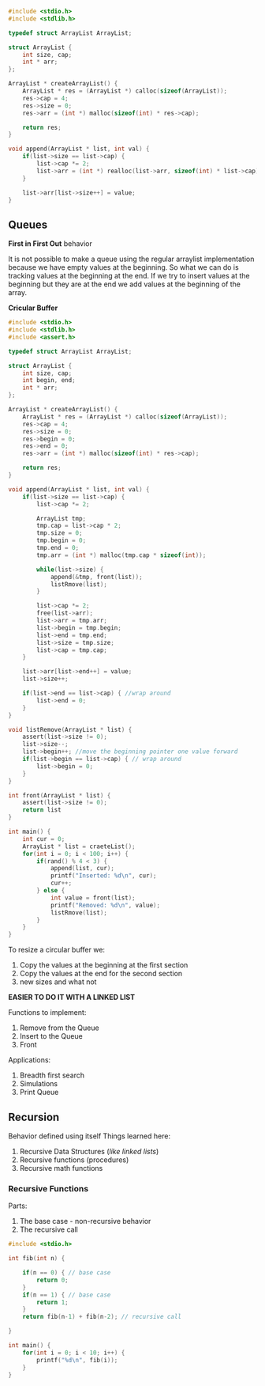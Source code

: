 ```c
#include <stdio.h>
#include <stdlib.h>

typedef struct ArrayList ArrayList;

struct ArrayList {
	int size, cap;
	int * arr;
};

ArrayList * createArrayList() {
	ArrayList * res = (ArrayList *) calloc(sizeof(ArrayList));
	res->cap = 4;
	res->size = 0;
	res->arr = (int *) malloc(sizeof(int) * res->cap);

	return res;
}

void append(ArrayList * list, int val) {
	if(list->size == list->cap) {
		list->cap *= 2;
		list->arr = (int *) realloc(list->arr, sizeof(int) * list->cap);
	}

	list->arr[list->size++] = value;
}
```

## Queues
**First in First Out** behavior

It is not possible to make a queue using the regular arraylist implementation because we have empty values at the beginning. So what we can do is tracking values at the beginning at the end. If we try to insert values at the beginning but they are at the end we add values at the beginning of the array. 

**Cricular Buffer**

```c
#include <stdio.h>
#include <stdlib.h>
#include <assert.h>

typedef struct ArrayList ArrayList;

struct ArrayList {
	int size, cap;
	int begin, end;
	int * arr;
};

ArrayList * createArrayList() {
	ArrayList * res = (ArrayList *) calloc(sizeof(ArrayList));
	res->cap = 4;
	res->size = 0;
	res->begin = 0;
	res->end = 0;
	res->arr = (int *) malloc(sizeof(int) * res->cap);

	return res;
}

void append(ArrayList * list, int val) {
	if(list->size == list->cap) {
		list->cap *= 2;

		ArrayList tmp;
		tmp.cap = list->cap * 2;
		tmp.size = 0;
		tmp.begin = 0;
		tmp.end = 0;
		tmp.arr = (int *) malloc(tmp.cap * sizeof(int));

		while(list->size) {
			append(&tmp, front(list));
			listRmove(list);
		}

		list->cap *= 2;
		free(list->arr);
		list->arr = tmp.arr;
		list->begin = tmp.begin;
		list->end = tmp.end;
		list->size = tmp.size;
		list->cap = tmp.cap;
	}

	list->arr[list->end++] = value;
	list->size++;

	if(list->end == list->cap) { //wrap around
		list->end = 0;
	}
}

void listRemove(ArrayList * list) {
	assert(list->size != 0);
	list->size--;
	list->begin++; //move the beginning pointer one value forward
	if(list->begin == list->cap) { // wrap around
		list->begin = 0;
	}
}

int front(ArrayList * list) {
	assert(list->size != 0);
	return list 
}

int main() {
	int cur = 0;
	ArrayList * list = craeteList();
	for(int i = 0; i < 100; i++) {
		if(rand() % 4 < 3) {
			append(list, cur);
			printf("Inserted: %d\n", cur);
			cur++;
		} else {
			int value = front(list);
			printf("Removed: %d\n", value);
			listRmove(list);
		}
	}
}
```

To resize a circular buffer we:
1. Copy the values at the beginning at the first section
2. Copy the values at the end for the second section
3.  new sizes and what not

**EASIER TO DO IT WITH A LINKED LIST**

Functions to implement:
1. Remove from the Queue
2. Insert to the Queue
3. Front

Applications:
1. Breadth first search
2. Simulations
3. Print Queue

## Recursion
Behavior defined using itself
Things learned here:
1. Recursive Data Structures (*like linked lists*)
2. Recursive functions (procedures)
3. Recursive math functions

### Recursive Functions
Parts:
1. The base case - non-recursive behavior
2. The recursive call


```c
#include <stdio.h>

int fib(int n) {

	if(n == 0) { // base case
		return 0;
	}
	if(n == 1) { // base case
		return 1;
	}
	return fib(n-1) + fib(n-2); // recursive call

}

int main() {
	for(int i = 0; i < 10; i++) {
		printf("%d\n", fib(i));
	}
}
```
